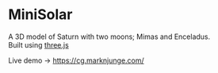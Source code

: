 # MiniSolar

A 3D model of Saturn with two moons; Mimas and Enceladus.  
Built using [three.js](https://threejs.org/)


Live demo -> https://cg.marknjunge.com/
